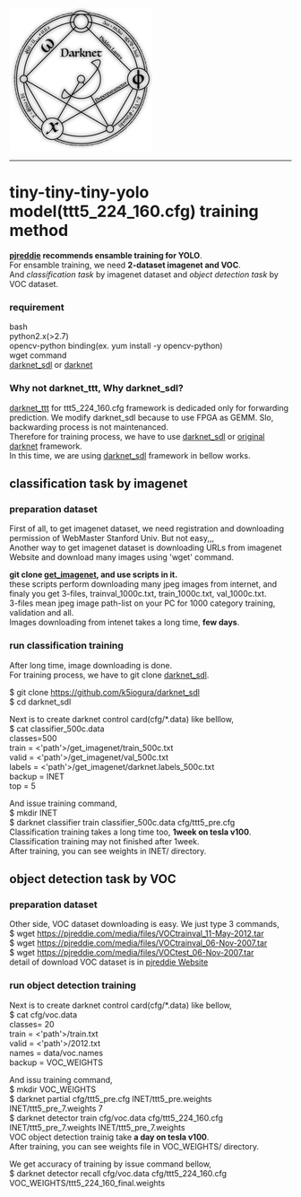 ![](darknet.png)
***

# tiny-tiny-tiny-yolo model(ttt5_224_160.cfg) training method  

**[pjreddie](https://pjreddie.com/darknet/yolov2/) recommends ensamble training for YOLO**.  
For ensamble training, we need **2-dataset imagenet and VOC**.  
And *classification task* by imagenet dataset and *object detection task* by VOC dataset.  

### requirement
bash  
python2.x(>2.7)  
opencv-python binding(ex. yum install -y opencv-python)  
wget command  
[darknet_sdl](https://github.com/k5iogura/darknet_sdl) or [darknet](https://pjreddie.com/darknet/yolov2/)    

### Why not darknet_ttt, Why darknet_sdl?
[darknet_ttt](https://github.com/k5iogura/darknet_ttt) for ttt5_224_160.cfg framework is dedicaded only for forwarding prediction. We modify darknet_sdl because to use FPGA as GEMM.  Slo, backwarding process is not maintenanced.  
Therefore for training process, we have to use [darknet_sdl](https://github.com/k5iogura/darknet_sdl) or [original darknet](https://pjreddie.com/darknet/yolov2/) framework.  
In this time, we are using [darknet_sdl](https://github.com/k5iogura/darknet_sdl) framework in bellow works.  

## classification task by imagenet

### preparation dataset
First of all, to get imagenet dataset, we need registration and downloading permission of WebMaster Stanford Univ. But not easy,,,  
Another way to get imagenet dataset is downloading URLs from imagenet Website and download many images using 'wget' command.  

**git clone [get_imagenet](https://github.com/k5iogura/get_imagenet), and use scripts in it.**  
these scripts perform downloading many jpeg images from internet, and finaly you get 3-files, trainval_1000c.txt, train_1000c.txt, val_1000c.txt.  
3-files mean jpeg image path-list on your PC for 1000 category training, validation and all.  
Images downloading from intenet takes a long time, **few days**.  

### run classification training

After long time, image downloading is done.  
For training process, we have to git clone [darknet_sdl](https://github.com/k5iogura/darknet_sdl).  

$ git clone https://github.com/k5iogura/darknet_sdl  
$ cd darknet_sdl  

Next is to create darknet control card(cfg/*.data) like belllow,  
$ cat classifier_500c.data  
classes=500  
train  = <'path'>/get_imagenet/train_500c.txt  
valid  = <'path'>/get_imagenet/val_500c.txt  
labels = <'path'>/get_imagenet/darknet.labels_500c.txt  
backup = INET  
top = 5  

And issue training command,  
$ mkdir INET  
$ darknet classifier train classifier_500c.data cfg/ttt5_pre.cfg  
Classification training takes a long time too, **1week on tesla v100**.  
Classification training may not finished after 1week.  
After training, you can see weights in INET/ directory.

## object detection task by VOC

### preparation dataset

Other side, VOC dataset downloading is easy.  We just type 3 commands,  
$ wget https://pjreddie.com/media/files/VOCtrainval_11-May-2012.tar  
$ wget https://pjreddie.com/media/files/VOCtrainval_06-Nov-2007.tar  
$ wget https://pjreddie.com/media/files/VOCtest_06-Nov-2007.tar  
detail of download VOC dataset is in [pjreddie Website](https://pjreddie.com/darknet/yolov2/)

### run object detection training

Next is to create darknet control card(cfg/*.data) like bellow,  
$ cat cfg/voc.data  
classes= 20  
train  = <'path'>/train.txt  
valid  = <'path'>/2012.txt  
names = data/voc.names  
backup = VOC_WEIGHTS  

And issu training command,  
$ mkdir VOC_WEIGHTS  
$ darknet partial cfg/ttt5_pre.cfg INET/ttt5_pre.weights INET/ttt5_pre_7.weights 7  
$ darknet detector train cfg/voc.data cfg/ttt5_224_160.cfg INET/ttt5_pre_7.weights INET/ttt5_pre_7.weights  
VOC object detection trainig take **a day on tesla v100**.  
After training, you can see weights file in VOC_WEIGHTS/ directory.  

We get accuracy of training by issue command bellow,  
$ darknet detector recall cfg/voc.data cfg/ttt5_224_160.cfg  VOC_WEIGHTS/ttt5_224_160_final.weights  
